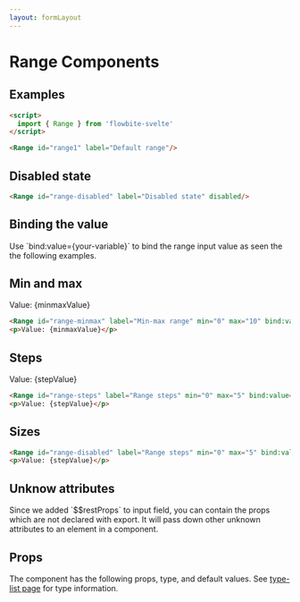 ```yaml
---
layout: formLayout
---
```


<script>
  import { Range, Table, TableDefaultRow, Breadcrumb } from '$lib/index'
import componentProps from '../props/Range.json'
let items = componentProps.props
let propHeader = ['Name', 'Type', 'Default']

let divClass='w-full relative overflow-x-auto shadow-md sm:rounded-lg'
  let minmaxValue=5
  let stepValue=2.5
</script>

<h1 class="text-3xl w-full dark:text-white py-8">Range Components</h1>

<h2 class="text-2xl w-full dark:text-white py-4">Examples</h2>

<div class="rounded-xl w-full my-4 mx-auto bg-gradient-to-r bg-white dark:bg-gray-900 border border-gray-200 dark:border-gray-700 p-2 sm:p-6">
<Range id="range1" label="Default range" />

</div>

```html
<script>
  import { Range } from 'flowbite-svelte'
</script>

<Range id="range1" label="Default range"/>
```

<h2 class="text-2xl w-full dark:text-white py-4">Disabled state</h2>

<div class="rounded-xl w-full my-4 mx-auto bg-gradient-to-r bg-white dark:bg-gray-900 border border-gray-200 dark:border-gray-700 p-2 sm:p-6">
<Range id="range-disabled" label="Disabled state" disabled/>
</div>

```html
<Range id="range-disabled" label="Disabled state" disabled/>
```

<h2 class="text-2xl w-full dark:text-white py-4">Binding the value</h2>

<p>Use `bind:value={your-variable}` to bind the range input value as seen the the following examples.</p>

<h2 class="text-2xl w-full dark:text-white py-4">Min and max</h2>

<div class="rounded-xl w-full my-4 mx-auto bg-gradient-to-r bg-white dark:bg-gray-900 border border-gray-200 dark:border-gray-700 p-2 sm:p-6">
<Range id="range-minmax" label="Min-max range" min="0" max="10" bind:value={minmaxValue}/>
<p>Value: {minmaxValue}</p>
</div>

```html
<Range id="range-minmax" label="Min-max range" min="0" max="10" bind:value={minmaxValue}/>
<p>Value: {minmaxValue}</p>
```

<h2 class="text-2xl w-full dark:text-white py-4">Steps</h2>

<div class="rounded-xl w-full my-4 mx-auto bg-gradient-to-r bg-white dark:bg-gray-900 border border-gray-200 dark:border-gray-700 p-2 sm:p-6">
<Range id="range-steps" label="Range steps" min="0" max="5" bind:value={stepValue} step="0.5"/>
<p>Value: {stepValue}</p>
</div>

```html
<Range id="range-steps" label="Range steps" min="0" max="5" bind:value={stepValue} step="0.5"/>
<p>Value: {stepValue}</p>
```

<h2 class="text-2xl w-full dark:text-white py-4">Sizes</h2>

<div class="rounded-xl w-full my-4 mx-auto bg-gradient-to-r bg-white dark:bg-gray-900 border border-gray-200 dark:border-gray-700 p-2 sm:p-6">
<Range id="small-range" label="Small range" size="small" />
<Range id="default-range" label="Default range"  />
<Range id="large-range" label="Large range" size="large" />
</div>

```html
<Range id="range-disabled" label="Range steps" min="0" max="5" bind:value={stepValue} step="0.5"/>
<p>Value: {stepValue}</p>
```

<h2 class="text-2xl w-full dark:text-white py-4">Unknow attributes</h2>

<p>Since we added `$$restProps` to input field, you can contain the props which are not declared with export. It will pass down other unknown attributes to an element in a component.</p>

<h2 class="text-2xl w-full dark:text-white py-4">Props</h2>

<p>The component has the following props, type, and default values. See <a href="/type-list" class="text-blue-600 hover:underline dark:text-blue-500">type-list page</a> for type information.</p>


<Table header={propHeader} {divClass} >
  <TableDefaultRow {items} rowState='hover' />
</Table>

